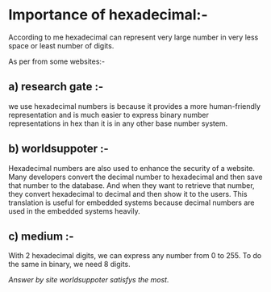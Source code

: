 # Importance of hexadecimal:-

According to me hexadecimal can represent very large number in very less space or least number of digits.

As per from some websites:-
## a) research gate :-

we use hexadecimal numbers is because it provides a more human-friendly representation and is much easier to express binary number representations in hex than it is in any other base number system.

## b) worldsuppoter :-

Hexadecimal numbers are also used to enhance the security of a website. Many developers convert the decimal number to hexadecimal and then save that number to the database. And when they want to retrieve that number, they convert hexadecimal to decimal and then show it to the users. This translation is useful for embedded systems because decimal numbers are used in the embedded systems heavily. 

## c) medium :-

With 2 hexadecimal digits, we can express any number from 0 to 255. To do the same in binary, we need 8 digits.


*Answer by site worldsuppoter satisfys the most.*

